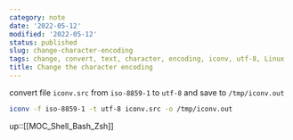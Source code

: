 ```yaml
---
category: note
date: '2022-05-12'
modified: '2022-05-12'
status: published
slug: change-character-encoding
tags: change, convert, text, character, encoding, iconv, utf-8, Linux
title: Change the character encoding
---
```


convert file `iconv.src` from `iso-8859-1` to `utf-8` and save to `/tmp/iconv.out`
```sh
iconv -f iso-8859-1 -t utf-8 iconv.src -o /tmp/iconv.out
```

up::[[MOC_Shell_Bash_Zsh]]
